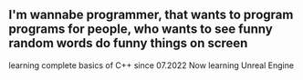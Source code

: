 I'm wannabe programmer, that wants to program programs for people, who wants to see funny random words do funny things on screen
--
learning complete basics of C++ since 07.2022
Now learning Unreal Engine
